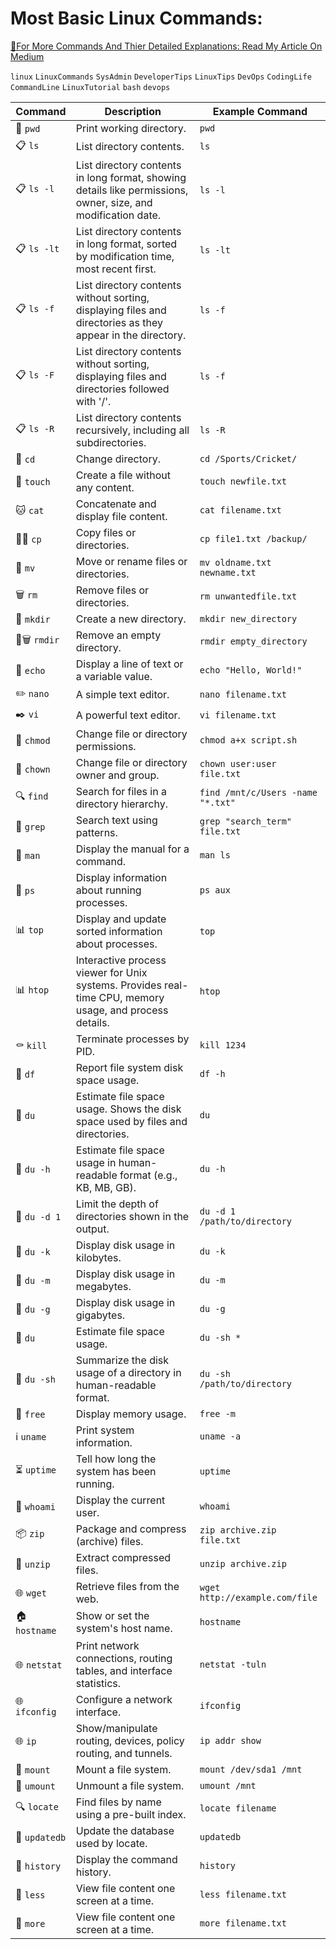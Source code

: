 # Most Basic Linux Commands:

[🔗For More Commands And Thier Detailed Explanations: Read My Article On Medium](https://medium.com/@avinashyadav16/essential-linux-commands-for-beginners-fa767d59f236)

`linux` `LinuxCommands` `SysAdmin` `DeveloperTips` `LinuxTips` `DevOps` `CodingLife` `CommandLine` `LinuxTutorial` `bash` `devops`

| **Command**   | **Description**                                                                                               | **Example Command**               |
| ------------- | ------------------------------------------------------------------------------------------------------------- | --------------------------------- |
| 📂 `pwd`      | Print working directory.                                                                                      | `pwd`                             |
| 📋 `ls`       | List directory contents.                                                                                      | `ls`                              |
| 📋 `ls -l`    | List directory contents in long format, showing details like permissions, owner, size, and modification date. | `ls -l`                           |
| 📋 `ls -lt`   | List directory contents in long format, sorted by modification time, most recent first.                       | `ls -lt`                          |
| 📋 `ls -f`    | List directory contents without sorting, displaying files and directories as they appear in the directory.    | `ls -f`                           |
| 📋 `ls -F`    | List directory contents without sorting, displaying files and directories followed with '/'.                  | `ls -f`                           |
| 📋 `ls -R`    | List directory contents recursively, including all subdirectories.                                            | `ls -R`                           |
| 📁 `cd`       | Change directory.                                                                                             | `cd /Sports/Cricket/`             |
| 📄 `touch`    | Create a file without any content.                                                                            | `touch newfile.txt`               |
| 🐱 `cat`      | Concatenate and display file content.                                                                         | `cat filename.txt`                |
| 📁📂 `cp`     | Copy files or directories.                                                                                    | `cp file1.txt /backup/`           |
| 🔄 `mv`       | Move or rename files or directories.                                                                          | `mv oldname.txt newname.txt`      |
| 🗑️ `rm`       | Remove files or directories.                                                                                  | `rm unwantedfile.txt`             |
| 📁 `mkdir`    | Create a new directory.                                                                                       | `mkdir new_directory`             |
| 📁🗑️ `rmdir`  | Remove an empty directory.                                                                                    | `rmdir empty_directory`           |
| 📢 `echo`     | Display a line of text or a variable value.                                                                   | `echo "Hello, World!"`            |
| ✏️ `nano`     | A simple text editor.                                                                                         | `nano filename.txt`               |
| ✒️ `vi`       | A powerful text editor.                                                                                       | `vi filename.txt`                 |
| 🔐 `chmod`    | Change file or directory permissions.                                                                         | `chmod a+x script.sh`             |
| 👤 `chown`    | Change file or directory owner and group.                                                                     | `chown user:user file.txt`        |
| 🔍 `find`     | Search for files in a directory hierarchy.                                                                    | `find /mnt/c/Users -name "*.txt"` |
| 🔎 `grep`     | Search text using patterns.                                                                                   | `grep "search_term" file.txt`     |
| 📖 `man`      | Display the manual for a command.                                                                             | `man ls`                          |
| 🔄 `ps`       | Display information about running processes.                                                                  | `ps aux`                          |
| 📊 `top`      | Display and update sorted information about processes.                                                        | `top`                             |
| 📊 `htop`     | Interactive process viewer for Unix systems. Provides real-time CPU, memory usage, and process details.       | `htop`                            |
| ⚰️ `kill`     | Terminate processes by PID.                                                                                   | `kill 1234`                       |
| 💾 `df`       | Report file system disk space usage.                                                                          | `df -h`                           |
| 📏 `du`       | Estimate file space usage. Shows the disk space used by files and directories.                                | `du`                              |
| 📏 `du -h`    | Estimate file space usage in human-readable format (e.g., KB, MB, GB).                                        | `du -h`                           |
| 📏 `du -d 1`  | Limit the depth of directories shown in the output.                                                           | `du -d 1 /path/to/directory`      |
| 📏 `du -k`    | Display disk usage in kilobytes.                                                                              | `du -k`                           |
| 📏 `du -m`    | Display disk usage in megabytes.                                                                              | `du -m`                           |
| 📏 `du -g`    | Display disk usage in gigabytes.                                                                              | `du -g`                           |
| 📏 `du`       | Estimate file space usage.                                                                                    | `du -sh *`                        |
| 📏 `du -sh`   | Summarize the disk usage of a directory in human-readable format.                                             | `du -sh /path/to/directory`       |
| 🧠 `free`     | Display memory usage.                                                                                         | `free -m`                         |
| ℹ️ `uname`    | Print system information.                                                                                     | `uname -a`                        |
| ⏳ `uptime`   | Tell how long the system has been running.                                                                    | `uptime`                          |
| 👤 `whoami`   | Display the current user.                                                                                     | `whoami`                          |
| 📦 `zip`      | Package and compress (archive) files.                                                                         | `zip archive.zip file.txt`        |
| 📂 `unzip`    | Extract compressed files.                                                                                     | `unzip archive.zip`               |
| 🌐 `wget`     | Retrieve files from the web.                                                                                  | `wget http://example.com/file`    |
| 🏠 `hostname` | Show or set the system's host name.                                                                           | `hostname`                        |
| 🌐 `netstat`  | Print network connections, routing tables, and interface statistics.                                          | `netstat -tuln`                   |
| 🌐 `ifconfig` | Configure a network interface.                                                                                | `ifconfig`                        |
| 🌐 `ip`       | Show/manipulate routing, devices, policy routing, and tunnels.                                                | `ip addr show`                    |
| 📂 `mount`    | Mount a file system.                                                                                          | `mount /dev/sda1 /mnt`            |
| 📂 `umount`   | Unmount a file system.                                                                                        | `umount /mnt`                     |
| 🔍 `locate`   | Find files by name using a pre-built index.                                                                   | `locate filename`                 |
| 🔄 `updatedb` | Update the database used by locate.                                                                           | `updatedb`                        |
| 📜 `history`  | Display the command history.                                                                                  | `history`                         |
| 📜 `less`     | View file content one screen at a time.                                                                       | `less filename.txt`               |
| 📜 `more`     | View file content one screen at a time.                                                                       | `more filename.txt`               |
